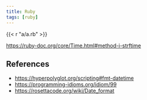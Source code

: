 ```yaml
---
title: Ruby
tags: [ruby]
---
```


{{< r "a/a.rb" >}}

<https://ruby-doc.org/core/Time.html#method-i-strftime>

## References

- <https://hyperpolyglot.org/scripting#fmt-datetime>
- <https://programming-idioms.org/idiom/99>
- <https://rosettacode.org/wiki/Date_format>
